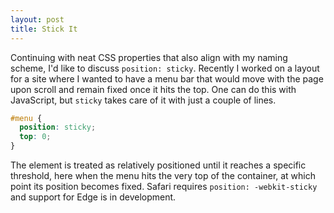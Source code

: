 ```yaml
---
layout: post
title: Stick It
---
```

Continuing with neat CSS properties that also align with my naming scheme, I'd like to discuss `position: sticky`. Recently I worked on a layout for a site where I wanted to have a menu bar that would move with the page upon scroll and remain fixed once it hits the top. One can do this with JavaScript, but `sticky` takes care of it with just a couple of lines.
```css
#menu {
  position: sticky;
  top: 0;
}
```
The element is treated as relatively positioned until it reaches a specific threshold, here when the menu hits the very top of the container, at which point its position becomes fixed. Safari requires `position: -webkit-sticky` and support for Edge is in development.
